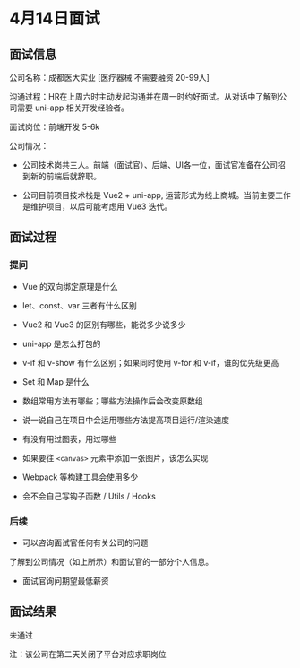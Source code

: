 # 4月14日面试

## 面试信息

公司名称：成都医大实业 [医疗器械 不需要融资 20-99人]

沟通过程：HR在上周六时主动发起沟通并在周一时约好面试。从对话中了解到公司需要 uni-app 相关开发经验者。

面试岗位：前端开发 5-6k

公司情况：

- 公司技术岗共三人。前端（面试官）、后端、UI各一位，面试官准备在公司招到新的前端后就辞职。

- 公司目前项目技术栈是 Vue2 + uni-app, 运营形式为线上商城。当前主要工作是维护项目，以后可能考虑用 Vue3 迭代。

## 面试过程

### 提问

- Vue 的双向绑定原理是什么

- let、const、var 三者有什么区别

- Vue2 和 Vue3 的区别有哪些，能说多少说多少

- uni-app 是怎么打包的

- v-if 和 v-show 有什么区别；如果同时使用 v-for 和 v-if，谁的优先级更高

- Set 和 Map 是什么

- 数组常用方法有哪些；哪些方法操作后会改变原数组

- 说一说自己在项目中会运用哪些方法提高项目运行/渲染速度

- 有没有用过图表，用过哪些

- 如果要往 `<canvas>` 元素中添加一张图片，该怎么实现

- Webpack 等构建工具会使用多少

- 会不会自己写钩子函数 / Utils / Hooks

### 后续

- 可以咨询面试官任何有关公司的问题

了解到公司情况（如上所示）和面试官的一部分个人信息。

- 面试官询问期望最低薪资

## 面试结果

未通过

注：该公司在第二天关闭了平台对应求职岗位
